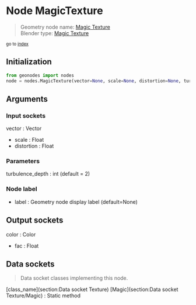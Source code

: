 
# Node MagicTexture

> Geometry node name: [Magic Texture](https://docs.blender.org/manual/en/latest/modeling/geometry_nodes/material/magic_texture.html)<br>
  Blender type: [Magic Texture](https://docs.blender.org/api/current/bpy.types.ShaderNodeTexMagic.html)
  
<sub>go to [index](/docs/index.md)</sub>

## Initialization

```python
from geonodes import nodes
node = nodes.MagicTexture(vector=None, scale=None, distortion=None, turbulence_depth=2, label=None)
```



## Arguments


### Input sockets

vector : Vector
- scale : Float
- distortion : Float

### Parameters

turbulence_depth : int (default = 2)

### Node label

- label : Geometry node display label (default=None)

## Output sockets

color : Color
- fac : Float

## Data sockets

> Data socket classes implementing this node.
  
[class_name](section:Data socket Texture) [Magic](section:Data socket Texture/Magic) : Static method

